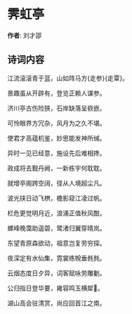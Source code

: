 # 霁虹亭

**作者**: 刘才邵

## 诗词内容

江流滚滚青于蓝，山如阵马方{走参}{走覃}。

景趣虽从开辟有，登览正赖人谋参。

济川亭古伤险狭，石岸缺落呈嵚嵌。

可怜眼界方冗杂，风月为之久不堪。

使君才高蕴机鉴，妙思能发神所缄。

异时一见已经意，施设先后难相搀。

政成将去觐丹阙，一新栋宇何耽耽。

就增亭阁跨空阔，径从人境超尘凡。

波光挟日动飞栱，檐影窥江凌过帆。

栏危更觉明月近，浪涌正值秋风酣。

螺峰晚霭助遥碧，鹭渚归翼穿晴岚。

东望青原森欲动，祖意岂复劳穷探。

夜深定有水仙集，霓裳练帨垂毵毵。

云烟态度日夕异，词客赋咏劳雕劖。

公归指日登华要，雍容鸣玉横犀𥮾。

湖山高会驻清赏，尚应回首江之南。

